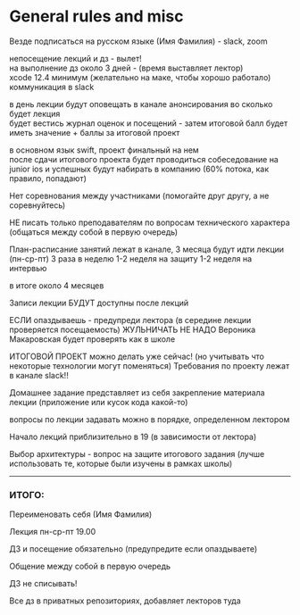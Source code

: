 # General rules and misc

Везде подписаться на русском языке (Имя Фамилия) - slack, zoom  

непосещение лекций и дз - вылет!  
на выполнение дз около 3 дней - (время выставляет лектор)  
xcode 12.4 минимум (желательно на маке, чтобы хорошо работало)  
коммуникация в slack  

в день лекции будут оповещать в канале анонсирования во сколько будет лекция  
будет вестись журнал оценок и посещений - затем итоговой балл будет иметь значение + баллы за итоговой проект  

в основном язык swift, проект финальный на нем  
после сдачи итогового проекта будет проводиться собеседование на junior ios и успешных будут набирать в компанию (60% потока, как правило, попадают)

Нет соревнования между участниками (помогайте друг другу, а не соревнуйтесь)

НЕ писать только преподавателям по вопросам технического характера (общаться между собой в первую очередь)

План-расписание занятий лежат в канале, 3 месяца будут идти лекции (пн-ср-пт) 3 раза в неделю
1-2 неделя на защиту
1-2 неделя на интервью 

в итоге около 4 месяцев

Записи лекции БУДУТ доступны после лекций

ЕСЛИ опаздываешь - предупреди лектора (в середине лекции проверяется посещаемость) ЖУЛЬНИЧАТЬ НЕ НАДО
Вероника Макаровская будет проверять как в школе

ИТОГОВОЙ ПРОЕКТ можно делать уже сейчас! (но учитывать что некоторые технологии могут поменяться) 
Требования по проекту лежат в канале slack!!

Домашнее задание представляет из себя закрепление материала лекции (приложение или кусок кода какой-то)

вопросы по лекции задавать можно в порядке, определенном лектором

Начало лекций приблизительно в 19 (в зависимости от лектора)

Выбор архитектуры - вопрос на защите итогового задания (лучше использовать те, которые были изучены в рамках школы)

---

### ИТОГО:

Переименовать себя (Имя Фамилия)

Лекция пн-ср-пт 19.00

ДЗ и посещение обязательно (предупредите если опаздываете)

Общение между собой в первую очередь

ДЗ не списывать!

Все дз в приватных репозиториях, добавляет лекторов туда


